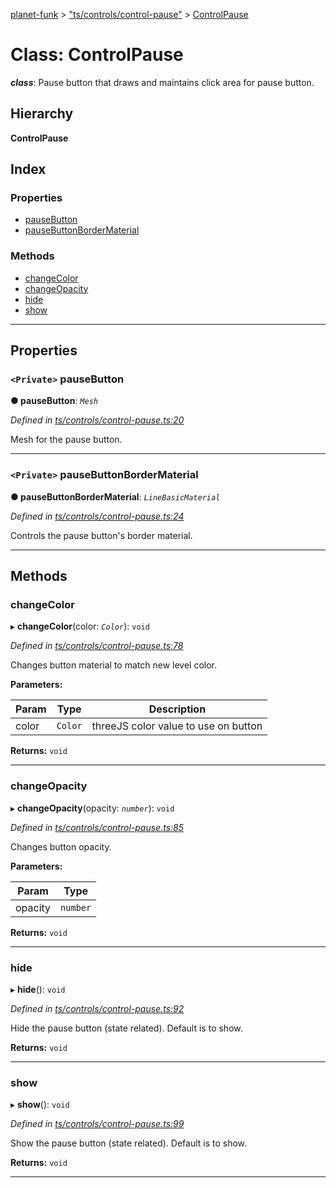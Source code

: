 [planet-funk](../README.md) > ["ts/controls/control-pause"](../modules/_ts_controls_control_pause_.md) > [ControlPause](../classes/_ts_controls_control_pause_.controlpause.md)

# Class: ControlPause

*__class__*: Pause button that draws and maintains click area for pause button.

## Hierarchy

**ControlPause**

## Index

### Properties

* [pauseButton](_ts_controls_control_pause_.controlpause.md#pausebutton)
* [pauseButtonBorderMaterial](_ts_controls_control_pause_.controlpause.md#pausebuttonbordermaterial)

### Methods

* [changeColor](_ts_controls_control_pause_.controlpause.md#changecolor)
* [changeOpacity](_ts_controls_control_pause_.controlpause.md#changeopacity)
* [hide](_ts_controls_control_pause_.controlpause.md#hide)
* [show](_ts_controls_control_pause_.controlpause.md#show)

---

## Properties

<a id="pausebutton"></a>

### `<Private>` pauseButton

**● pauseButton**: *`Mesh`*

*Defined in [ts/controls/control-pause.ts:20](https://github.com/WilliamRADFunk/planet-funk/blob/a2fe6bc/src/ts/controls/control-pause.ts#L20)*

Mesh for the pause button.

___
<a id="pausebuttonbordermaterial"></a>

### `<Private>` pauseButtonBorderMaterial

**● pauseButtonBorderMaterial**: *`LineBasicMaterial`*

*Defined in [ts/controls/control-pause.ts:24](https://github.com/WilliamRADFunk/planet-funk/blob/a2fe6bc/src/ts/controls/control-pause.ts#L24)*

Controls the pause button's border material.

___

## Methods

<a id="changecolor"></a>

###  changeColor

▸ **changeColor**(color: *`Color`*): `void`

*Defined in [ts/controls/control-pause.ts:78](https://github.com/WilliamRADFunk/planet-funk/blob/a2fe6bc/src/ts/controls/control-pause.ts#L78)*

Changes button material to match new level color.

**Parameters:**

| Param | Type | Description |
| ------ | ------ | ------ |
| color | `Color` |  threeJS color value to use on button |

**Returns:** `void`

___
<a id="changeopacity"></a>

###  changeOpacity

▸ **changeOpacity**(opacity: *`number`*): `void`

*Defined in [ts/controls/control-pause.ts:85](https://github.com/WilliamRADFunk/planet-funk/blob/a2fe6bc/src/ts/controls/control-pause.ts#L85)*

Changes button opacity.

**Parameters:**

| Param | Type |
| ------ | ------ |
| opacity | `number` |

**Returns:** `void`

___
<a id="hide"></a>

###  hide

▸ **hide**(): `void`

*Defined in [ts/controls/control-pause.ts:92](https://github.com/WilliamRADFunk/planet-funk/blob/a2fe6bc/src/ts/controls/control-pause.ts#L92)*

Hide the pause button (state related). Default is to show.

**Returns:** `void`

___
<a id="show"></a>

###  show

▸ **show**(): `void`

*Defined in [ts/controls/control-pause.ts:99](https://github.com/WilliamRADFunk/planet-funk/blob/a2fe6bc/src/ts/controls/control-pause.ts#L99)*

Show the pause button (state related). Default is to show.

**Returns:** `void`

___

